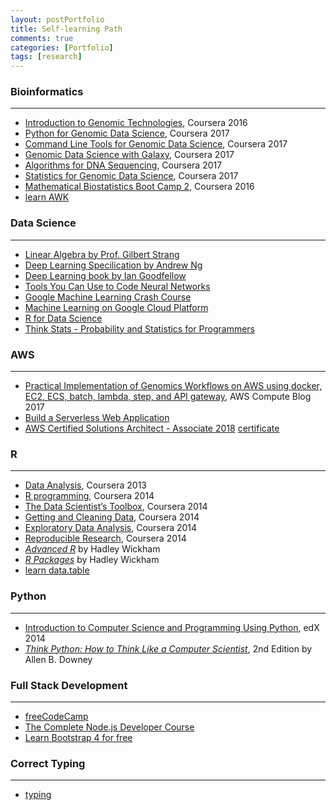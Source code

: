 ```yaml
---
layout: postPortfolio
title: Self-learning Path
comments: true
categories: [Portfolio]
tags: [research]
---  
```


### Bioinformatics

---------------------------------------

- [Introduction to Genomic Technologies](https://www.coursera.org/account/accomplishments/certificate/2QPUR3WNRJYA), Coursera 2016  
- [Python for Genomic Data Science](https://www.coursera.org/account/accomplishments/certificate/KGN34B7APAXF), Coursera 2017  
- [Command Line Tools for Genomic Data Science](https://www.coursera.org/account/accomplishments/certificate/57R39H5YY6TW), Coursera 2017  
- [Genomic Data Science with Galaxy](https://www.coursera.org/account/accomplishments/certificate/LJBRS323C733), Coursera 2017  
- [Algorithms for DNA Sequencing](https://www.coursera.org/account/accomplishments/certificate/LVPQU26BH3GX), Coursera 2017  
- [Statistics for Genomic Data Science](https://www.coursera.org/account/accomplishments/certificate/M9735NYAUH52), Coursera 2017  
- [Mathematical Biostatistics Boot Camp 2](https://www.coursera.org/learn/biostatistics-2), Coursera 2016    
- [learn AWK](https://www.shortcutfoo.com/app/dojos/awk)

### Data Science

---------------------------------------

- [Linear Algebra by Prof. Gilbert Strang](https://ocw.mit.edu/courses/mathematics/18-06-linear-algebra-spring-2010/)  
- [Deep Learning Specilication by Andrew Ng](https://www.coursera.org/specializations/deep-learning)   
- [Deep Learning book by Ian Goodfellow](https://www.deeplearningbook.org)       
- [Tools You Can Use to Code Neural Networks](https://medium.freecodecamp.org/deep-learning-for-developers-tools-you-can-use-to-code-neural-networks-on-day-1-34c4435ae6b)    
- [Google Machine Learning Crash Course](https://developers.google.com/machine-learning/crash-course/)  
- [Machine Learning on Google Cloud Platform](https://cloudacademy.com/learning-paths/machine-learning-on-google-cloud-platform-206/?utm_campaign=ATH-GCP-Machine-Learning-on-GCP-April19&utm_source=hs_email&utm_medium=email&utm_content=62265305&_hsenc=p2ANqtz-_MTVqeF2RrqNOkQtK1x0Qq5qZuXhoypQGb67htYaSz7FTDTZ0gsG6vN3Fsu-XdBYr7_IPaF26T4HTLa2FfUGdMQLNNFQ&_hsmi=62265305)    
- [R for Data Science](http://r4ds.had.co.nz)   
- [Think Stats - Probability and Statistics for Programmers](https://greenteapress.com/wp/think-stats-2e/)


### AWS 

---------------------------------------

- [Practical Implementation of Genomics Workflows on AWS using docker, EC2, ECS, batch, lambda, step, and API gateway](https://aws.amazon.com/blogs/compute/building-high-throughput-genomics-batch-workflows-on-aws-introduction-part-1-of-4/), AWS Compute Blog 2017    
- [Build a Serverless Web Application](https://aws.amazon.com/getting-started/serverless-web-app/)    
- [AWS Certified Solutions Architect - Associate 2018](https://www.udemy.com/aws-certified-solutions-architect-associate/learn/v4/overview) [certificate](https://www.certmetrics.com/amazon/electronic_certificate.aspx?cert=224697)



### R

---------------------------------------


- [Data Analysis](https://www.coursera.org/course/dataanalysis), Coursera 2013
- [R programming](https://www.coursera.org/course/rprog), Coursera 2014
- [The Data Scientist’s Toolbox](https://www.coursera.org/course/datascitoolbox), Coursera 2014
- [Getting and Cleaning Data](https://www.coursera.org/course/getdata), Coursera 2014
- [Exploratory Data Analysis](https://www.coursera.org/course/exdata), Coursera 2014
- [Reproducible Research](https://www.coursera.org/course/repdata), Coursera 2014  
- [*Advanced R*](http://adv-r.had.co.nz) by Hadley Wickham
- [*R Packages*](http://r-pkgs.had.co.nz) by Hadley Wickham    
- [learn data.table](http://brooksandrew.github.io/simpleblog/articles/advanced-data-table/)   

### Python  

---------------------------------------
 
- [Introduction to Computer Science and Programming Using Python](https://verify.edx.org/cert/dcb2d0a5fc6444a2b0209cf77688d2a3), edX 2014   
- [*Think Python: How to Think Like a Computer Scientist*](http://greenteapress.com/thinkpython2/html/thinkpython2007.html), 2nd Edition by Allen B. Downey


### Full Stack Development

---------------------------------------

- [freeCodeCamp](https://www.freecodecamp.com/challenges/learn-how-free-code-camp-works)     
- [The Complete Node.js Developer Course](https://www.udemy.com/the-complete-nodejs-developer-course-2/learn/v4/overview)    
- [Learn Bootstrap 4 for free](https://scrimba.com/g/gbootstrap4)    


### Correct Typing

---------------------------------------

- [typing](https://www.typing.com/student)